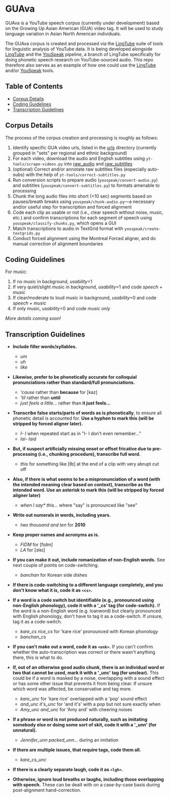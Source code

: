 # GUAva
GUAva is a YouTube speech corpus (currently under development) based on the Growing Up Asian American (GUA) video tag. It will be used to study language variation in Asian North American individuals.

The GUAva corpus is created and processed via the [LingTube](https://github.com/Narquelion/LingTube) suite of tools for linguistic analysis of YouTube data. It is being developed alongside [LingTube](https://github.com/Narquelion/LingTube) and the [YouSpeak](https://github.com/Narquelion/LingTube/tree/main/youspeak) pipeline, a branch of LingTube specifically for doing phonetic speech research on YouTube-sourced audio. This repo therefore also serves as an example of how one could use the [LingTube](https://github.com/Narquelion/LingTube) and/or [YouSpeak](https://github.com/Narquelion/LingTube/tree/main/youspeak) tools.

## Table of Contents
* [Corpus Details](#corpus-details)
* [Coding Guidelines](#coding-guidelines)
* [Transcription Guidelines](#transcription-guidelines)

## Corpus Details

The process of the corpus creation and processing is roughly as follows:
1. Identify specific GUA video urls, listed in the [urls](./urls) directory (currently grouped in "sets" per regional and ethnic background)
2. For each video, download the audio and English subtitles using `yt-tools/scrape-videos.py` into [raw_audio](./corpus/raw_audio) and [raw_subtitles](./corpus/raw_subtitles)
3. (optional) Correct and/or annotate raw subtitles files (especially auto-subs) with the help of `yt-tools/correct-subtitles.py`
4. Run conversion scripts to prepare audio (`youspeak/convert-audio.py`) and subtitles (`youspeak/convert-subtitles.py`) to formats amenable to processing
5. Chunk the long audio files into short (<10 sec) segments based on pauses/breath breaks using `youspeak/chunk-audio.py`—a necessary and/or useful step for transcription and forced alignment
6. Code each clip as usable or not (i.e., clear speech without noise, music, etc.) and confirm transcriptions for each segment of speech using `youspeak/classify-chunks.py`, which opens a GUI
7. Match transcriptions to audio in TextGrid format with `youspeak/create-textgrids.py`
8. Conduct forced alignment using the Montreal Forced aligner, and do manual correction of alignment boundaries


## Coding Guidelines

For music:
1. If no music in background, *usability*=1
2. If very quiet/slight music in background, *usability*=1 and code *speech + music*
3. If clear/moderate to loud music in background, *usability*=0 and code *speech + music*
4. If only music, *usability*=0 and code *music only*

_More details coming soon!_

## Transcription Guidelines
* **Include filler words/syllables.**
  - _um_
  - _uh_
  - _like_

* **Likewise, prefer to be phonetically accurate for colloquial pronunciations rather than standard/full pronunciations.**
  - _'cause_ rather than __because__ for [kəz]
  - _'til_ rather than __until__
  - _just feels a little..._ rather than __it just feels...__

* **Transcribe false starts/parts of words as is phonetically**, to ensure all phonetic detail is accounted for. **Use a hyphen to mark this (will be stripped by forced aligner later).**
    - _I- I_ when repeated start as in "I- I don't even remember..."
    - _lai- laid_

* **But, if suspect artificially missing onset or offset fricative due to pre-processing (i.e., chunking procedure), transcribe full word.**
    - _this_ for something like [θɪ] at the end of a clip with very abrupt cut off

* **Also, if there is what seems to be a mispronunciation of a word (with the intended meaning clear based on context), transcribe as the intended word. Use an asterisk to mark this (will be stripped by forced aligner later)**
  - _when I say* this..._ where "say" is pronounced like "see"

* **Write out numerals in words, including years.**
  - _two thousand and ten_ for __2010__

* **Keep proper names and acronyms as is.**
  - _FIDM_ for [fɪdm]
  - _LA_ for [ɜleɪ]

* **If you can make it out, include romanization of non-English words.** See next couple of points on code-switching.
  - _banchan_ for Korean side dishes

* **If there is code-switching to a different language completely, and you don't know what it is, code it as `<cs>`.**

* **If a word is a code switch but identifiable (e.g., pronounced using non-English phonology), code it with a '_cs' tag (for code-switch).** If the word is a non-English word (e.g. loanword) but clearly pronounced with English phonology, don't have to tag it as a code-switch. If unsure, tag it as a code-switch.
  - _kare_cs rice_cs_ for 'kare rice' pronounced with Korean phonology
  - _banchan_cs_

* **If you can't make out a word, code it as `<unk>`.** If you can't confirm whether the auto-transcription was correct or there wasn't anything there, this is what to do.

* **If, out of an otherwise good audio chunk, there is an individual word or two that cannot be used, mark it with a '_unc' tag (for unclear).** This could be if a word is masked by a noise, overlapping with a sound effect or has some other issue that prevents it from being clear. If unsure which word was affected, be conservative and tag more.
  - _kare_unc_ for 'kare rice' overlapped with a 'pop' sound effect
  - _and_unc it's_unc_ for 'and it's' with a pop but not sure exactly when
  - _Amy_unc and_unc_ for 'Amy and' with cheering noises

* **If a phrase or word is not produced naturally, such as imitating somebody else or doing some sort of skit, code it with a '_unn' (for unnatural).**
  - _Jennifer_unn packed_unn..._ during an imitation


* **If there are multiple issues, that require tags, code them all.**
  - _kare_cs_unc_

* **If there is a clearly separate laugh, code it as `<lgh>`.**

* **Otherwise, ignore loud breaths or laughs, including those overlapping with speech.**  These can be dealt with on a case-by-case basis during post-alignment hand-correction.
